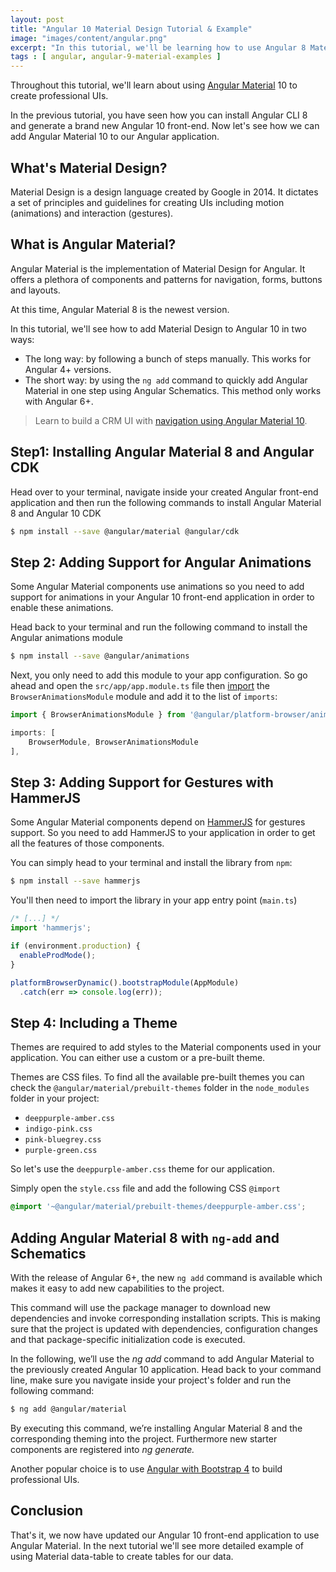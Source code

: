 ```yaml
---
layout: post
title: "Angular 10 Material Design Tutorial & Example"
image: "images/content/angular.png"
excerpt: "In this tutorial, we'll be learning how to use Angular 8 Material Design to build a beautiful and professional grade UI interface for our Angular front-end application" 
tags : [ angular, angular-9-material-examples ]
---
```

 
Throughout this tutorial, we'll learn about using [Angular Material](https://material.angular.io/) 10 to create professional UIs. 

In the previous tutorial, you have seen how you can install Angular CLI 8 and generate a brand new Angular 10 front-end. Now let's see how we can add Angular Material 10 to our Angular application. 

## What's Material Design? 

Material Design is a design language created by Google in 2014. It dictates a set of principles and guidelines for creating UIs including motion (animations) and interaction (gestures).

## What is Angular Material?

Angular Material is the implementation of Material Design for Angular. It offers  a plethora of components and patterns for navigation, forms, buttons and layouts.

At this time, Angular Material 8 is the newest version.

In this tutorial, we'll see how to add Material Design to Angular 10 in two ways: 

- The long way: by following a bunch of steps manually. This works for Angular 4+ versions.
- The short way: by using the `ng add` command to quickly add Angular Material in one step using Angular Schematics. This method only works with Angular 6+.   

> Learn to build a CRM UI with [navigation using Angular Material 10](https://www.techiediaries.com/angular-material-navigation-toolbar-sidenav/).

## Step1: Installing Angular Material 8 and Angular CDK

Head over to your terminal, navigate inside your created Angular front-end application and then run the following commands to install Angular Material 8 and Angular 10 CDK

```bash
$ npm install --save @angular/material @angular/cdk
```

## Step 2: Adding Support for Angular Animations 

Some Angular Material components use animations so you need to add support for animations in your Angular 10 front-end application in order to enable these animations.

Head back to your terminal and run the following command to install the Angular animations module 

```bash
$ npm install --save @angular/animations
``` 

Next, you only need to add this module to your app configuration. So go ahead and open the `src/app/app.module.ts` file then [import](https://www.techiediaries.com/es-modules-import-export-default/) the `BrowserAnimationsModule` module and add it to the list of `imports`: 

```ts
import { BrowserAnimationsModule } from '@angular/platform-browser/animations';

imports: [
    BrowserModule, BrowserAnimationsModule
],
``` 

## Step 3: Adding Support for Gestures with HammerJS

Some Angular Material components depend on [HammerJS](http://hammerjs.github.io/) for gestures support. So you need to add HammerJS to your application in order to get all the features of those components.

You can simply head to your terminal and install the library from `npm`:

```bash
$ npm install --save hammerjs
```

You'll then need to import the library in your app entry point (`main.ts`) 

```ts
/* [...] */
import 'hammerjs';

if (environment.production) {
  enableProdMode();
}

platformBrowserDynamic().bootstrapModule(AppModule)
  .catch(err => console.log(err));
```

## Step 4: Including a Theme

Themes are required to add styles to the Material components used in your application. You can either use a custom or a pre-built theme.

Themes are CSS files. To find all the available pre-built themes you can check the `@angular/material/prebuilt-themes` folder in the `node_modules` folder in your project:

-   `deeppurple-amber.css`
-   `indigo-pink.css`
-   `pink-bluegrey.css`
-   `purple-green.css`

So let's use the `deeppurple-amber.css` theme for our application. 

Simply open the `style.css` file and add the following CSS `@import`

```css
@import '~@angular/material/prebuilt-themes/deeppurple-amber.css';
```

## Adding Angular Material 8 with `ng-add` and Schematics

With the release of Angular 6+, the new `ng add` command is available which makes it easy to add new capabilities to the project. 

This command will use the package manager to download new dependencies and invoke corresponding installation scripts. This is making sure that the project is updated with dependencies, configuration changes and that package-specific initialization code is executed.

In the following, we’ll use the _ng add_ command to add Angular Material to the previously created Angular 10 application. Head back to your command line, make sure you navigate inside your project's folder and run the following command:

```bash
$ ng add @angular/material
```

By executing this command, we’re installing Angular Material 8 and the corresponding theming into the project. Furthermore new starter components are registered into _ng generate._

Another popular choice is to use [Angular with Bootstrap 4](https://www.techiediaries.com/angular-bootstrap/) to build professional UIs.

## Conclusion

That's it, we now have updated our Angular 10 front-end application to use Angular Material. In the next tutorial we'll see more detailed example of using Material data-table to create tables for our data.


